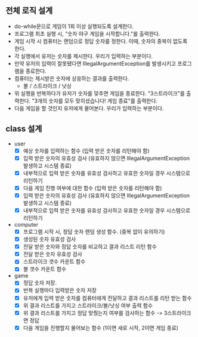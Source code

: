 ## 전체 로직 설계

- do-while문으로 게임이 1회 이상 실행되도록 설계한다. 
- 프로그램 최초 실행 시, "숫자 야구 게임을 시작합니다."를 출력한다. 
- 게임 시작 시 컴퓨터는 랜덤으로 정답 숫자를 정한다. 이때, 숫자의 중복이 없도록 한다. 
- 각 실행에서 유저는 숫자를 제시한다. 우리가 입력하는 부분이다. 
- 만약 유저의 입력이 잘못됐다면 IllegalArgumentException를 발생시키고 프로그램을 종료한다. 
- 컴퓨터는 제시받은 숫자에 상응하는 결과를 출력한다. 
  - 볼 / 스트라이크 / 낫싱
- 위 실행을 반복하다가 유저가 숫자를 맞추면 게임을 종료한다. "3스트라이크"를 출력한다. "3개의 숫자를 모두 맞히셨습니다! 게임 종료"를 출력한다.  
- 다음 게임을 할 것인지 유저에게 물어본다. 우리가 입력하는 부분이다. 


## class 설계

- user
  - [x] 예상 숫자를 입력하는 함수 (입력 받은 숫자를 리턴해야 함)
  - [x] 입력 받은 숫자의 유효성 검사 (유효하지 않으면 IllegalArgumentException 발생하고 시스템 종료)
  - [x] 내부적으로 입력 받은 숫자를 유효성 검사하고 유효한 숫자일 경우 시스템으로 리턴하기
  - [x] 다음 게임 진행 여부에 대한 함수 (입력 받은 숫자를 리턴해야 함)
  - [x] 입력 받은 숫자의 유효성 검사 (유효하지 않으면 IllegalArgumentException 발생하고 시스템 종료)
  - [x] 내부적으로 입력 받은 숫자를 유효성 검사하고 유효한 숫자일 경우 시스템으로 리턴하기
- computer
  - [x] 프로그램 시작 시, 정답 숫자 랜덤 생성 함수. (중복 없이 유의하기)
  - [x] 생성된 숫자 유효성 검사
  - [x] 전달 받은 숫자와 정답 숫자를 비교하고 결과 리스트 리턴 함수
  - [x] 전달 받은 숫자 유효성 검사
  - [x] 스트라이크 갯수 카운트 함수
  - [x] 볼 갯수 카운트 함수
- game
  - [x] 정답 숫자 저장. 
  - [x] 반복 실행마다 입력받은 숫자 저장
  - [x] 유저에게 입력 받은 숫자를 컴퓨터에게 전달하고 결과 리스트를 리턴 받는 함수
  - [x] 위 결과 리스트를 가지고 스트라이크/볼/낫싱 여부 출력 함수
  - [x] 위 결과 리스트를 가지고 정답 맞췄는지 여부를 검사하는 함수 -> 3스트라이크면 정답
  - [x] 다음 게임을 진행할지 물어보는 함수 (1이면 새로 시작, 2이면 게임 종료)